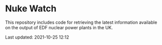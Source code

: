 # Nuke Watch

This repository includes code for retrieving the latest information available on the output of EDF nuclear power plants in the UK.

Last updated: 2021-10-25 12:12